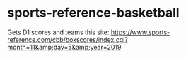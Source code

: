 # sports-reference-basketball
Gets D1 scores and teams this site: https://www.sports-reference.com/cbb/boxscores/index.cgi?month=11&amp;day=5&amp;year=2019
